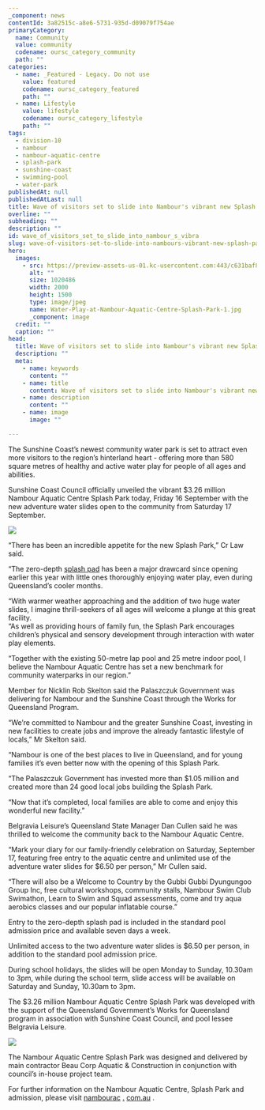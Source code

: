 ```yaml
---
_component: news
contentId: 3a82515c-a8e6-5731-935d-d09079f754ae
primaryCategory:
  name: Community
  value: community
  codename: oursc_category_community
  path: ""
categories:
  - name: _Featured - Legacy. Do not use
    value: featured
    codename: oursc_category_featured
    path: ""
  - name: Lifestyle
    value: lifestyle
    codename: oursc_category_lifestyle
    path: ""
tags:
  - division-10
  - nambour
  - nambour-aquatic-centre
  - splash-park
  - sunshine-coast
  - swimming-pool
  - water-park
publishedAt: null
publishedAtLast: null
title: Wave of visitors set to slide into Nambour's vibrant new Splash Park
overline: ""
subheading: ""
description: ""
id: wave_of_visitors_set_to_slide_into_nambour_s_vibra
slug: wave-of-visitors-set-to-slide-into-nambours-vibrant-new-splash-park
hero:
  images:
    - src: https://preview-assets-us-01.kc-usercontent.com:443/c631baf8-1b46-001f-580c-d0001b68b4a8/5e5e5bc8-7891-4248-9165-600daa3ac830/Water-Play-at-Nambour-Aquatic-Centre-Splash-Park-1.jpg
      alt: ""
      size: 1020486
      width: 2000
      height: 1500
      type: image/jpeg
      name: Water-Play-at-Nambour-Aquatic-Centre-Splash-Park-1.jpg
      _component: image
  credit: ""
  caption: ""
head:
  title: Wave of visitors set to slide into Nambour's vibrant new Splash Park
  description: ""
  meta:
    - name: keywords
      content: ""
    - name: title
      content: Wave of visitors set to slide into Nambour's vibrant new Splash Park
    - name: description
      content: ""
    - name: image
      image: ""

---
```

The Sunshine Coast’s newest community water park is set to attract even more visitors to the region’s hinterland heart - offering more than 580 square metres of healthy and active water play for people of all ages and abilities.

Sunshine Coast Council officially unveiled the vibrant $3.26 million Nambour Aquatic Centre Splash Park today, Friday 16 September with the new adventure water slides open to the community from Saturday 17 September.

![](https://preview-assets-us-01.kc-usercontent.com:443/c631baf8-1b46-001f-580c-d0001b68b4a8/e3de7588-d9eb-4c3c-b0d8-c31d14c5420b/Nambour-Aquatic-Centre-Splash-Park-Adventure-Slides-3-1024x768.jpg)

“There has been an incredible appetite for the new Splash Park,” Cr Law said.

“The zero-depth [splash pad](https://www.sunshinecoast.qld.gov.au/Council/News-Centre/Nambour-makes-a-splash-with-kids-new-water-wonderland-180122)
&#x20;has been a major drawcard since opening earlier this year with little ones thoroughly enjoying water play, even during Queensland’s cooler months.

“With warmer weather approaching and the addition of two huge water slides, I imagine thrill-seekers of all ages will welcome a plunge at this great facility.\
“As well as providing hours of family fun, the Splash Park encourages children’s physical and sensory development through interaction with water play elements.

“Together with the existing 50-metre lap pool and 25 metre indoor pool, I believe the Nambour Aquatic Centre has set a new benchmark for community waterparks in our region.”

Member for Nicklin Rob Skelton said the Palaszczuk Government was delivering for Nambour and the Sunshine Coast through the Works for Queensland Program.

“We’re committed to Nambour and the greater Sunshine Coast, investing in new facilities to create jobs and improve the already fantastic lifestyle of locals,” Mr Skelton said.

“Nambour is one of the best places to live in Queensland, and for young families it’s even better now with the opening of this Splash Park.

“The Palaszczuk Government has invested more than $1.05 million and created more than 24 good local jobs building the Splash Park.

“Now that it’s completed, local families are able to come and enjoy this wonderful new facility.”  

Belgravia Leisure’s Queensland State Manager Dan Cullen said he was thrilled to welcome the community back to the Nambour Aquatic Centre.

“Mark your diary for our family-friendly celebration on Saturday, September 17, featuring free entry to the aquatic centre and unlimited use of the adventure water slides for $6.50 per person,” Mr Cullen said.

“There will also be a Welcome to Country by the Gubbi Gubbi Dyungungoo Group Inc, free cultural workshops, community stalls, Nambour Swim Club Swimathon, Learn to Swim and Squad assessments, come and try aqua aerobics classes and our popular inflatable course.”

Entry to the zero-depth splash pad is included in the standard pool admission price and available seven days a week.

Unlimited access to the two adventure water slides is $6.50 per person, in addition to the standard pool admission price.

During school holidays, the slides will be open Monday to Sunday, 10.30am to 3pm, while during the school term, slide access will be available on Saturday and Sunday, 10.30am to 3pm.

The $3.26 million Nambour Aquatic Centre Splash Park was developed with the support of the Queensland Government’s Works for Queensland program in association with Sunshine Coast Council, and pool lessee Belgravia Leisure.

![](https://preview-assets-us-01.kc-usercontent.com:443/c631baf8-1b46-001f-580c-d0001b68b4a8/ea83a069-ca13-4628-8858-49ebcd8d5359/Local-kids-celebrate-the-opening-of-Nambour-Aquatic-Centyre-Splash-Park-768x1024.jpg)

The Nambour Aquatic Centre Splash Park was designed and delivered by main contractor Beau Corp Aquatic & Construction in conjunction with council’s in-house project team.

For further information on the Nambour Aquatic Centre, Splash Park and admission, please visit [nambourac](https://www.nambourac.com.au/) [.](https://www.nambourac.com.au/) [com.au](https://www.nambourac.com.au/)
.
